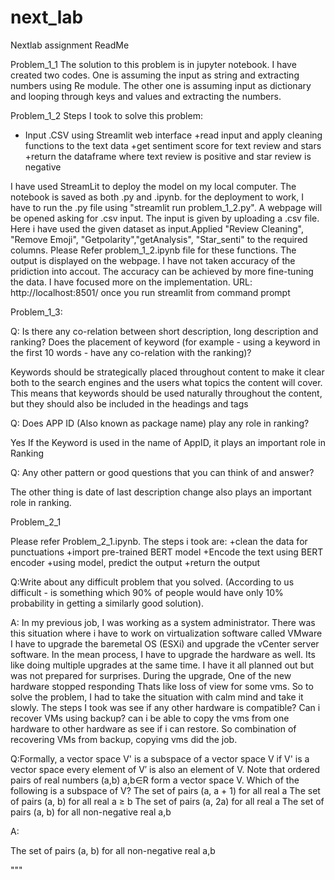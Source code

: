 # next_lab
Nextlab assignment
ReadMe

Problem_1_1
The solution to this problem is in jupyter notebook. I have created two codes. One is assuming the input as string and extracting numbers using Re module. The other one is assuming input as dictionary and looping through keys and values and extracting the numbers.

Problem_1_2
Steps I took to solve this problem:
+ Input .CSV using Streamlit web interface
+read input and apply cleaning functions to the text data
+get sentiment score for text review and stars
+return the dataframe where text review is positive and star review is negative

I have used StreamLit to deploy the model on my local computer. The notebook is saved as both .py and .ipynb. for the deployment to work, I have to run the .py file using "streamlit run problem_1_2.py". A webpage will be opened asking for .csv input. The input is given by uploading a .csv file. Here i have used the given dataset as input.Applied "Review Cleaning", "Remove Emoji", "Getpolarity","getAnalysis", "Star_senti" to the required columns. Please Refer problem_1_2.ipynb file for these functions. The output is displayed on the webpage. I have not taken accuracy of the pridiction into accout. The accuracy can be achieved by more fine-tuning the data. I have focused more on the implementation.
URL: http://localhost:8501/   once you run streamlit from command prompt 


Problem_1_3:

Q: Is there any co-relation between short description, long description and ranking? Does the placement of keyword (for example - using a keyword in the first 10 words - have any co-relation with the ranking)?

Keywords should be strategically placed throughout content to make it clear both to the search engines and the users what topics the content will cover. This means that keywords should be used naturally throughout the content, but they should also be included in the headings and tags

Q: Does APP ID (Also known as package name) play any role in ranking?  


Yes If the Keyword is used in the name of AppID, it plays an important role in Ranking


Q: Any other pattern or good questions that you can think of and answer?

The other thing is date of last description change also plays an important role in ranking.

Problem_2_1

Please refer Problem_2_1.ipynb. The steps i took are:
+clean the data for punctuations
+import pre-trained BERT model
+Encode the text using BERT encoder
+using model, predict the output
+return the output 



Q:Write about any difficult problem that you solved. (According to us difficult - is something which 90% of people would have only 10% probability in getting a similarly good solution). 

A:
In my previous job, I was working as a system administrator. There was this situation where i have to work on virtualization software called VMware
I have to upgrade the baremetal OS (ESXi) and  upgrade the vCenter server software. In the mean process, I have to upgrade the hardware as well.
Its like doing multiple upgrades at the same time. I have it all planned out but was not prepared for surprises. During the upgrade, One of the new hardware stopped responding
Thats like loss of view for some vms. So to solve the problem, I had to take the situation with calm mind and take it slowly. The steps I took was
see if any other hardware is compatible? Can i recover VMs using backup? can i be able to copy the vms from one hardware to other hardware as see if i can restore.
So combination of recovering VMs from backup, copying vms did the job.


Q:Formally, a vector space V' is a subspace of a vector space V if
V' is a vector space
every element of V′ is also an element of V.
Note that ordered pairs of real numbers (a,b) a,b∈R form a vector space V. Which of the following is a subspace of V?
The set of pairs (a, a + 1) for all real a
The set of pairs (a, b) for all real a ≥ b
The set of pairs (a, 2a) for all real a
The set of pairs (a, b) for all non-negative real a,b


A:

The set of pairs (a, b) for all non-negative real a,b























"""
